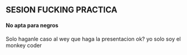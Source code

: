 ## SESION FUCKING PRACTICA
#### No apta para negros

Solo haganle caso al wey que haga la presentacion ok? yo solo soy el monkey coder
